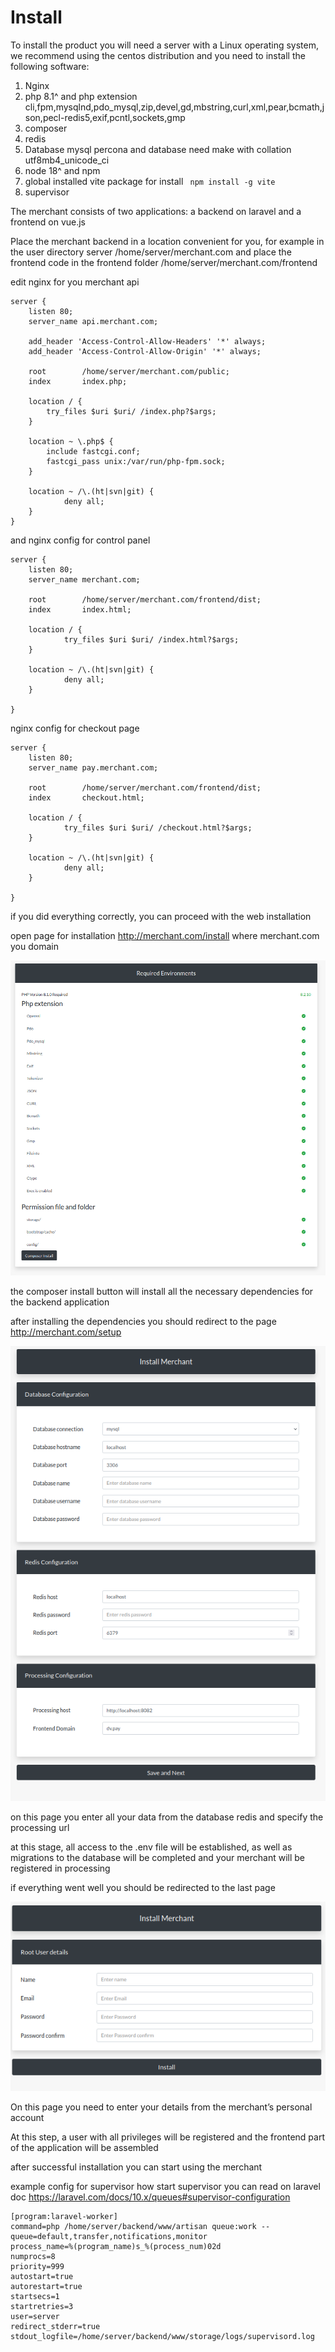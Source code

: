 # Install

To install the product you will need a server with a Linux operating system, we recommend using the centos distribution
and you need to install the following software:

1. Nginx
2. php 8.1^ and php extension cli,fpm,mysqlnd,pdo_mysql,zip,devel,gd,mbstring,curl,xml,pear,bcmath,json,pecl-redis5,exif,pcntl,sockets,gmp
3. composer
4. redis
5. Database mysql percona and database need make with collation utf8mb4_unicode_ci
6. node 18^ and npm 
7. global installed vite package for install ``` npm install -g vite```
8. supervisor

The merchant consists of two applications: a backend on laravel and a frontend on vue.js

Place the merchant backend in a location convenient for you, for example in the user directory server /home/server/merchant.com
and place the frontend code in the frontend folder /home/server/merchant.com/frontend

edit nginx for you merchant api

```
server {
    listen 80;
    server_name api.merchant.com;

    add_header 'Access-Control-Allow-Headers' '*' always;
    add_header 'Access-Control-Allow-Origin' '*' always;

    root        /home/server/merchant.com/public;
    index       index.php;

    location / {
        try_files $uri $uri/ /index.php?$args;
    }

    location ~ \.php$ {
        include fastcgi.conf;
        fastcgi_pass unix:/var/run/php-fpm.sock;
    }

    location ~ /\.(ht|svn|git) {
            deny all;
    }
}
```

and nginx config for control panel

```
server {
    listen 80;
    server_name merchant.com;

    root        /home/server/merchant.com/frontend/dist;
    index       index.html;

    location / {
            try_files $uri $uri/ /index.html?$args;
    }

    location ~ /\.(ht|svn|git) {
            deny all;
    }

}
```

nginx config for checkout page

```
server {
    listen 80;
    server_name pay.merchant.com;

    root        /home/server/merchant.com/frontend/dist;
    index       checkout.html;

    location / {
            try_files $uri $uri/ /checkout.html?$args;
    }

    location ~ /\.(ht|svn|git) {
            deny all;
    }

}
```

if you did everything correctly, you can proceed with the web installation

open page for installation http://merchant.com/install where merchant.com you domain

![install](./assets/images/install_1.png)

the composer install button will install all the necessary dependencies for the backend application

after installing the dependencies you should redirect to the page http://merchant.com/setup

![install](./assets/images/install_2.png)

on this page you enter all your data from the database
redis and specify the processing url

at this stage, all access to the .env file will be established, as well as migrations to the database will be completed and your merchant will be registered in processing

if everything went well you should be redirected to the last page

![install](./assets/images/install_3.png)

On this page you need to enter your details from the merchant’s personal account

At this step, a user with all privileges will be registered and the frontend part of the application will be assembled

after successful installation you can start using the merchant

example config for supervisor
how start supervisor you can read on laravel doc
https://laravel.com/docs/10.x/queues#supervisor-configuration

```
[program:laravel-worker]
command=php /home/server/backend/www/artisan queue:work --queue=default,transfer,notifications,monitor
process_name=%(program_name)s_%(process_num)02d
numprocs=8
priority=999
autostart=true
autorestart=true
startsecs=1
startretries=3
user=server
redirect_stderr=true
stdout_logfile=/home/server/backend/www/storage/logs/supervisord.log
```

